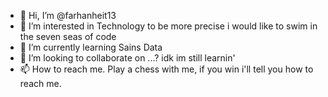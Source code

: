 - 👋 Hi, I’m @farhanheit13
- 👀 I’m interested in Technology to be more precise i would like to swim in the seven seas of code
- 🌱 I’m currently learning Sains Data
- 💞️ I’m looking to collaborate on ...? idk im still learnin' 
- 📫 How to reach me. Play a chess with me, if you win i'll tell you how to reach me.

<!---
farhanheit13/farhanheit13 is a ✨ special ✨ repository because its `README.md` (this file) appears on your GitHub profile.
You can click the Preview link to take a look at your changes.
--->
